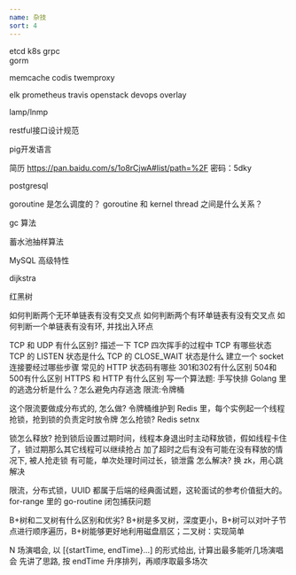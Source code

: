 ```yaml
---
name: 杂技
sort: 4
---
```


etcd
k8s
grpc  
gorm

memcache  codis  twemproxy

elk
prometheus travis 
openstack devops
overlay

lamp/lnmp

restful接口设计规范

pig开发语言


简历  https://pan.baidu.com/s/1o8rCjwA#list/path=%2F 密码：5dky


postgresql


goroutine 是怎么调度的？
goroutine 和 kernel thread 之间是什么关系？

gc 算法

蓄水池抽样算法

 MySQL 高级特性
 
 dijkstra
 
 红黑树
 
 如何判断两个无环单链表有没有交叉点
如何判断两个有环单链表有没有交叉点
如何判断一个单链表有没有环, 并找出入环点

TCP 和 UDP 有什么区别?
描述一下 TCP 四次挥手的过程中
TCP 有哪些状态
TCP 的 LISTEN 状态是什么
TCP 的 CLOSE_WAIT 状态是什么
建立一个 socket 连接要经过哪些步骤
常见的 HTTP 状态码有哪些
301和302有什么区别
504和500有什么区别
HTTPS 和 HTTP 有什么区别
写一个算法题: 手写快排
Golang 里的逃逸分析是什么？怎么避免内存逃逸
限流:令牌桶

这个限流要做成分布式的, 怎么做?
令牌桶维护到 Redis 里，每个实例起一个线程抢锁，抢到锁的负责定时放令牌
怎么抢锁?
Redis setnx

锁怎么释放?
抢到锁后设置过期时间，线程本身退出时主动释放锁，假如线程卡住了，锁过期那么其它线程可以继续抢占
加了超时之后有没有可能在没有释放的情况下, 被人抢走锁
有可能，单次处理时间过长，锁泄露
怎么解决?
换 zk，用心跳解决


限流，分布式锁，UUID 都属于后端的经典面试题，这轮面试的参考价值挺大的。
 for-range 里的 go-routine 闭包捕获问题

B+树和二叉树有什么区别和优劣?
B+树是多叉树，深度更小，B+树可以对叶子节点进行顺序遍历，B+树能够更好地利用磁盘扇区；二叉树：实现简单

 N 场演唱会, 以 [{startTime, endTime}…] 的形式给出, 计算出最多能听几场演唱会
先讲了思路, 按 endTime 升序排列，再顺序取最多场次
